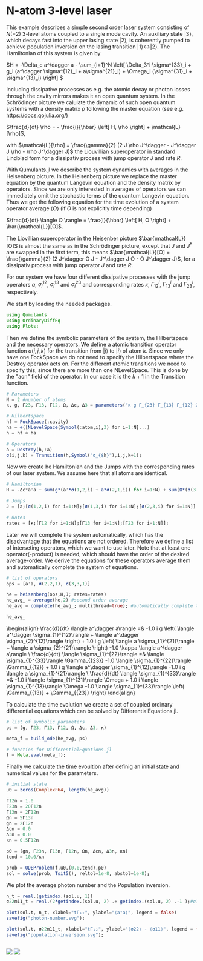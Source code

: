 # N-atom 3-level laser

This example describes a simple second order laser system consisting of $N$(=2) 3-level atoms coupled to a single mode cavity. An auxiliary state $|3\rangle$, which decays fast into the upper lasing state $|2\rangle$, is coherently pumped to achieve population inversion on the lasing transition $|1\rangle \leftrightarrow |2\rangle$. The Hamiltonian of this system is given by

$H = -\Delta_c a^\dagger a  - \sum_{i=1}^N \left[ \Delta_3^i \sigma^{33}_i  + g_i (a^\dagger \sigma^{12}_i + a\sigma^{21}_i) + \Omega_i (\sigma^{31}_i + \sigma^{13}_i) \right] $

Including dissipative processes as e.g. the atomic decay or photon losses through the cavity mirrors makes it an open quantum system. In the Schrödinger picture we calulate the dynamic of such open quantum systems with a density matrix $\rho$ following the master equation (see e.g. https://docs.qojulia.org/)

$\frac{d}{dt} \rho = - \frac{i}{\hbar} \left[ H, \rho \right] + \mathcal{L}[\rho]$,

with $\mathcal{L}[\rho] = \frac{\gamma}{2} (2 J \rho J^\dagger - J^\dagger J \rho - \rho J^\dagger J)$ the Liouvillian superoperator in standard Lindblad form for a dissipativ process with jump operator $J$ and rate $R$.

With Qumulants.jl we describe the system dynamics with averages in the Heisenberg picture. In the Heisenberg picture we replace the master equation by the quantum Langevin equation and the density matrix by operators. Since we are only interested in averages of operators we can immediately omit the stochastic terms of the quantum Langevin equation. Thus we get the following equation for the time evolution of a system operator average $\langle O \rangle$ (if $O$ is not explicitly time depending)

$\frac{d}{dt} \langle O \rangle = \frac{i}{\hbar} \left[ H, O \right] + \bar{\mathcal{L}}[O]$.

The Liovillian superoperator in the Heisenber picture $\bar{\mathcal{L}}[O]$ is almost the same as in the Schrödinger picture, except that $J$ and $J^\dagger$ are swapped in the first term, this means $\bar{\mathcal{L}}[O] = \frac{\gamma}{2} (2 J^\dagger O J - J^\dagger J O - O J^\dagger J)$, for a dissipativ process with jump operator $J$ and rate $R$.

For our system we have four different dissipative processes with the jump operators $a$, $\sigma^{12}_i$, $\sigma^{13}_i$ and $\sigma^{23}_i$ and corresponding rates $\kappa$, $\Gamma^i_{12}$, $\Gamma^i_{13}$ and $\Gamma^i_{23}$, respectively.

We start by loading the needed packages.


```julia
using Qumulants
using OrdinaryDiffEq
using Plots;
```

Then we define the symbolic parameters of the system, the Hilbertspace and the necessary operators. We define a atomic transition operator function $\sigma(i,j,k)$ for the transition from $|j \rangle$ to $|i \rangle$ of atom $k$. Since we only have one FockSpace we do not need to specify the Hilbertspace where the Destroy operator acts on. For the different atomic transitions we need to specify this, since there are more than one NLevelSpace. This is done by the "aon" field of the operator. In our case it is the $k+1$ in the Transition function.


```julia
# Parameters
N = 2 #number of atoms
κ, g, Γ23, Γ13, Γ12, Ω, Δc, Δ3 = parameters("κ g Γ_{23} Γ_{13} Γ_{12} Ω Δ_c Δ_3")

# Hilbertspace
hf = FockSpace(:cavity)
ha = ⊗([NLevelSpace(Symbol(:atom,i),3) for i=1:N]...)
h = hf ⊗ ha

# Operators
a = Destroy(h,:a)
σ(i,j,k) = Transition(h,Symbol("σ_{$k}"),i,j,k+1);
```

Now we create he Hamiltonian and the Jumps with the corresponding rates of our laser system. We assume here that all atoms are identical.


```julia
# Hamiltonian
H = -Δc*a'a + sum(g*(a'*σ(1,2,i) + a*σ(2,1,i)) for i=1:N) + sum(Ω*(σ(3,1,i) + σ(1,3,i)) for i=1:N) - sum(Δ3*σ(3,3,i) for i=1:N)

# Jumps
J = [a;[σ(1,2,i) for i=1:N];[σ(1,3,i) for i=1:N];[σ(2,3,i) for i=1:N]]

# Rates
rates = [κ;[Γ12 for i=1:N];[Γ13 for i=1:N];[Γ23 for i=1:N]];
```

Later we will complete the system automatically, which has the disadvantage that the equations are not ordered. Therefore we define a list of interseting operators, which we want to use later. Note that at least one operator(-product) is needed, which should have the order of the desired average-order. We derive the equations for these operators average them and automatically complete the system of equations.


```julia
# list of operators
ops = [a'a, σ(2,2,1), σ(3,3,1)]

he = heisenberg(ops,H,J; rates=rates)
he_avg_ = average(he,2) #second order average
he_avg = complete(he_avg_; multithread=true); #automatically complete the system
```


```julia
he_avg_
```




\begin{align}
\frac{d}{dt} \langle a^\dagger  a\rangle  =& -1.0 i g \left( \langle a^\dagger  \sigma_{1}^{12}\rangle  + \langle a^\dagger  \sigma_{2}^{12}\rangle  \right) + 1.0 i g \left( \langle a  \sigma_{1}^{21}\rangle  + \langle a  \sigma_{2}^{21}\rangle  \right) -1.0 \kappa \langle a^\dagger  a\rangle  \\
\frac{d}{dt} \langle \sigma_{1}^{22}\rangle  =& \langle \sigma_{1}^{33}\rangle  \Gamma_{{23}} -1.0 \langle \sigma_{1}^{22}\rangle  \Gamma_{{12}} + 1.0 i g \langle a^\dagger  \sigma_{1}^{12}\rangle  -1.0 i g \langle a  \sigma_{1}^{21}\rangle  \\
\frac{d}{dt} \langle \sigma_{1}^{33}\rangle  =& -1.0 i \langle \sigma_{1}^{31}\rangle  \Omega + 1.0 i \langle \sigma_{1}^{13}\rangle  \Omega -1.0 \langle \sigma_{1}^{33}\rangle  \left( \Gamma_{{13}} + \Gamma_{{23}} \right)
\end{align}




To calculate the time evolution we create a set of coupled ordinary differential equations which can be solved by DifferentialEquations.jl.


```julia
# list of symbolic parameters
ps = (g, Γ23, Γ13, Γ12, Ω, Δc, Δ3, κ)

meta_f = build_ode(he_avg, ps)

# function for DifferentialEquations.jl
f = Meta.eval(meta_f);
```

Finally we calculate the time evoultion after definig an initial state and numerical values for the parameters.


```julia
# initial state
u0 = zeros(ComplexF64, length(he_avg))

Γ12n = 1.0
Γ23n = 20Γ12n
Γ13n = 2Γ12n
Ωn = 5Γ13n
gn = 2Γ12n
Δcn = 0.0
Δ3n = 0.0
κn = 0.5Γ12n

p0 = (gn, Γ23n, Γ13n, Γ12n, Ωn, Δcn, Δ3n, κn)
tend = 10.0/κn

prob = ODEProblem(f,u0,(0.0,tend),p0)
sol = solve(prob, Tsit5(), reltol=1e-8, abstol=1e-8);
```

We plot the average photon number and the Population inversion.


```julia
n_t = real.(getindex.(sol.u, 1))
σ22m11_t = real.(2*getindex.(sol.u, 2) .+ getindex.(sol.u, 2) .-1 );#σ11 + σ22 + σ33 = 𝟙
```


```julia
plot(sol.t, n_t, xlabel="tΓ₁₂", ylabel="⟨a⁺a⟩", legend = false)
savefig("photon-number.svg");
```


```julia
plot(sol.t, σ22m11_t, xlabel="tΓ₁₂", ylabel="⟨σ22⟩ - ⟨σ11⟩", legend = false)
savefig("population-inversion.svg");
```


```julia

```
![](photon-number.svg)
![](population-inversion.svg)
